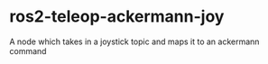 # ros2-teleop-ackermann-joy
A node which takes in a joystick topic and maps it to an ackermann command
